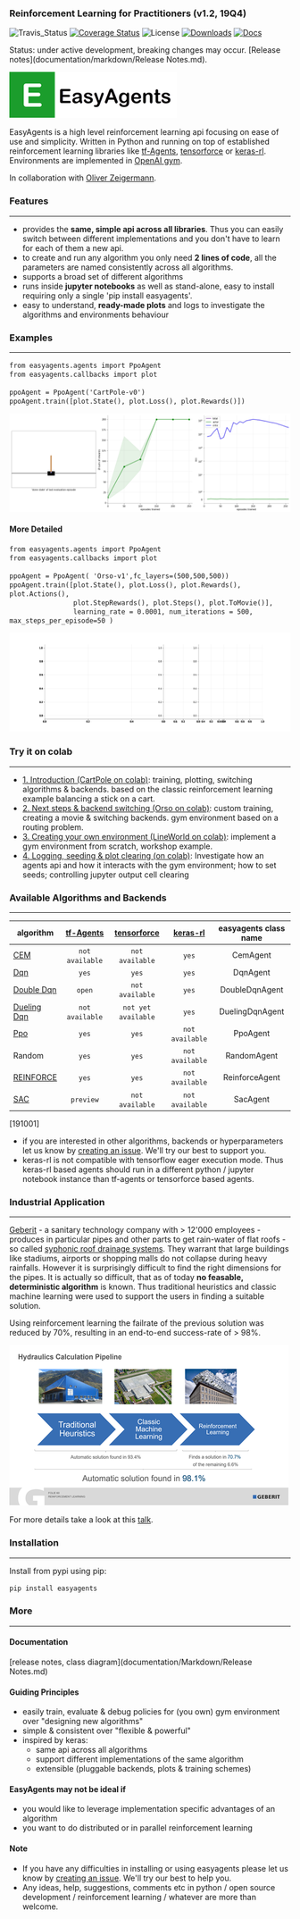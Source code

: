 ### Reinforcement Learning for Practitioners (v1.2, 19Q4)
![Travis_Status](https://travis-ci.com/christianhidber/easyagents.svg?branch=master)
[![Coverage Status](https://coveralls.io/repos/github/christianhidber/easyagents/badge.svg?branch=master)](https://coveralls.io/github/christianhidber/easyagents?branch=master)
![License](https://img.shields.io/github/license/christianhidber/easyagents)
[![Downloads](https://pepy.tech/badge/easyagents/month)](https://pepy.tech/project/easyagents/month)
[![Docs](https://img.shields.io/badge/docs-github.io-blue)](https://christianhidber.github.io/easyagents/)


Status: under active development, breaking changes may occur. [Release notes](documentation/markdown/Release Notes.md).

![EasyAgents logo](images/EazyAgentsIcon.png)

EasyAgents is a high level reinforcement learning api focusing on ease of use and simplicity.
Written in Python and running on top of established reinforcement learning libraries like
[tf-Agents](https://github.com/tensorflow/agents), 
[tensorforce](https://github.com/tensorforce/tensorforce) or 
[keras-rl](https://github.com/keras-rl/keras-rl).
Environments are implemented in [OpenAI gym](https://github.com/openai/gym). 

In collaboration with [Oliver Zeigermann](http://zeigermann.eu/). 

### Features 
---
* provides the **same, simple api across all libraries**. Thus you can easily switch between different implementations
  and you don't have to learn for each of them a new api.
* to create and run any algorithm you only need **2 lines of code**, all the parameters are named
  consistently across all algorithms.
* supports a broad set of different algorithms
* runs inside **jupyter notebooks** as well as stand-alone, easy to install requiring only a single 
  'pip install easyagents'.
* easy to understand, **ready-made plots** and logs to investigate the algorithms and environments behaviour

### Examples
---
````
from easyagents.agents import PpoAgent
from easyagents.callbacks import plot

ppoAgent = PpoAgent('CartPole-v0')
ppoAgent.train([plot.State(), plot.Loss(), plot.Rewards()])
````
![Scenario_Simple](images/Scenario_simple.png)

#### More Detailed
````
from easyagents.agents import PpoAgent
from easyagents.callbacks import plot

ppoAgent = PpoAgent( 'Orso-v1',fc_layers=(500,500,500))
ppoAgent.train([plot.State(), plot.Loss(), plot.Rewards(), plot.Actions(), 
                plot.StepRewards(), plot.Steps(), plot.ToMovie()], 
                learning_rate = 0.0001, num_iterations = 500, max_steps_per_episode=50 )
````

![Scenario_Detailed](images/Scenario_detailed.gif)

### Try it on colab
---
* [1. Introduction (CartPole on colab)](https://colab.research.google.com/github/christianhidber/easyagents/blob/master/jupyter_notebooks/easyagents_cartpole.ipynb):
   training, plotting, switching algorithms & backends. based on the classic reinforcement learning example 
   balancing a stick on a cart.
* [2. Next steps & backend switching (Orso on colab)](https://colab.research.google.com/github/christianhidber/easyagents/blob/master/jupyter_notebooks/easyagents_orso.ipynb):
  custom training, creating a movie & switching backends. gym environment based on a routing problem.
* [3. Creating your own environment (LineWorld on colab)](https://colab.research.google.com/github/christianhidber/easyagents/blob/master/jupyter_notebooks/easyagents_line.ipynb):
  implement a gym environment from scratch, workshop example.
* [4. Logging, seeding & plot clearing (on colab)](https://colab.research.google.com/github/christianhidber/easyagents/blob/master/jupyter_notebooks/easyagents_logging.ipynb): 
  Investigate how an agents api and how it interacts with the gym environment; 
  how to set seeds; controlling jupyter output cell clearing

### Available Algorithms and Backends
---

|algorithm | [tf-Agents](https://github.com/tensorflow/agents) | [tensorforce](https://github.com/tensorforce/tensorforce) | [keras-rl](https://github.com/keras-rl/keras-rl) | easyagents class name |
|----------|:---------:|:-----------:|:--------:| :---: | 
|[CEM](https://citeseerx.ist.psu.edu/viewdoc/download?doi=10.1.1.81.6579&rep=rep1&type=pdf) |`not available`  |`not available`  |`yes`  | CemAgent | 
|[Dqn](https://arxiv.org/abs/1312.5602)           |`yes`           |`yes`    |`yes`            | DqnAgent | 
|[Double Dqn](https://arxiv.org/abs/1509.06461)   |`open`          |`not available`    |`yes`  | DoubleDqnAgent|
|[Dueling Dqn](https://arxiv.org/abs/1511.06581)  | `not available`        |`not yet available`    |`yes`   | DuelingDqnAgent|
|[Ppo](https://arxiv.org/abs/1707.06347)          |`yes`           |`yes`     |`not available` | PpoAgent |
|Random                                           |`yes`           |`yes`    |`not available`  | RandomAgent |
|[REINFORCE](http://www-anw.cs.umass.edu/~barto/courses/cs687/williams92simple.pdf)  |`yes`  |`yes` |`not available`| ReinforceAgent | 
|[SAC](https://arxiv.org/abs/1801.01290)          |`preview`          |`not available`|`not available`|SacAgent|

[191001]

* if you are interested in other algorithms, backends or hyperparameters let us know by
 [creating an issue](https://github.com/christianhidber/easyagents/issues/new/choose). 
  We'll try our best to support you.
* keras-rl is not compatible with tensorflow eager execution mode.
Thus keras-rl based agents should run in a different python / jupyter notebook instance 
than  tf-agents or tensorforce based agents.


### Industrial Application
---
[Geberit](https://www.geberit.com/en/) - a sanitary technology company with > 12'000 employees -
produces in particular pipes and other parts to get rain-water of flat roofs - so called
[syphonic roof drainage systems](https://www.international.geberit.com/products/piping-systems-drainage/geberit-pluvia-roof-drainage/). 
They warrant that large buildings like stadiums, airports or shopping malls do not collapse during 
heavy rainfalls. 
However it is surprisingly difficult to find the right dimensions for the pipes. 
It is actually so difficult, that as of today **no feasable, deterministic algorithm** is known. 
Thus traditional heuristics and classic machine learning were used to support the users 
in finding a suitable solution.

Using reinforcement learning the failrate of the previous solution was reduced by 70%, resulting
in an end-to-end success-rate of > 98%.

![Pluvia](images/Pluvia_small.png) 


For more details take a look at this [talk](https://www.youtube.com/watch?v=FCyZplb0ul4).


### Installation
---
Install from pypi using pip:

```python
pip install easyagents
```


### More
---
#### Documentation
[release notes, class diagram](documentation/Markdown/Release Notes.md)

#### Guiding Principles
* easily train, evaluate & debug policies for (you own) gym environment over "designing new algorithms"
* simple & consistent over "flexible & powerful"
* inspired by keras: 
    * same api across all algorithms
    * support different implementations of the same algorithm 
    * extensible (pluggable backends, plots & training schemes)   

#### EasyAgents may not be ideal if

* you would like to leverage implementation specific advantages of an algorithm
* you want to do distributed or in parallel reinforcement learning

#### Note

* If you have any difficulties in installing or using easyagents please let us know by 
  [creating an issue](https://github.com/christianhidber/easyagents/issues/new/choose).
  We'll try our best to help you.
* Any ideas, help, suggestions, comments etc in python / open source development / reinforcement learning / whatever
  are more than welcome. 
